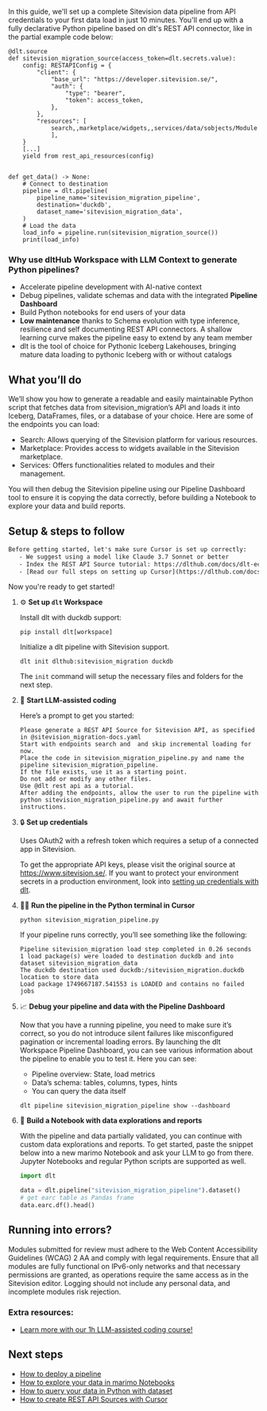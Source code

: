 In this guide, we'll set up a complete Sitevision data pipeline from API credentials to your first data load in just 10 minutes. You'll end up with a fully declarative Python pipeline based on dlt's REST API connector, like in the partial example code below:

```python-outcome
@dlt.source
def sitevision_migration_source(access_token=dlt.secrets.value):
    config: RESTAPIConfig = {
        "client": {
            "base_url": "https://developer.sitevision.se/",
            "auth": {
                "type": "bearer",
                "token": access_token,
            },
        },
        "resources": [
            search,,marketplace/widgets,,services/data/sobjects/Module
            ],
    }
    [...]
    yield from rest_api_resources(config)


def get_data() -> None:
    # Connect to destination
    pipeline = dlt.pipeline(
        pipeline_name='sitevision_migration_pipeline',
        destination='duckdb',
        dataset_name='sitevision_migration_data', 
    )
    # Load the data
    load_info = pipeline.run(sitevision_migration_source())
    print(load_info) 
```

### Why use dltHub Workspace with LLM Context to generate Python pipelines?

- Accelerate pipeline development with AI-native context
- Debug pipelines, validate schemas and data with the integrated **Pipeline Dashboard**
- Build Python notebooks for end users of your data
- **Low maintenance** thanks to Schema evolution with type inference, resilience and self documenting REST API connectors. A shallow learning curve makes the pipeline easy to extend by any team member
- dlt is the tool of choice for Pythonic Iceberg Lakehouses, bringing mature data loading to pythonic Iceberg with or without catalogs

## What you’ll do

We’ll show you how to generate a readable and easily maintainable Python script that fetches data from sitevision_migration’s API and loads it into Iceberg, DataFrames, files, or a database of your choice. Here are some of the endpoints you can load:

- Search: Allows querying of the Sitevision platform for various resources.
- Marketplace: Provides access to widgets available in the Sitevision marketplace.
- Services: Offers functionalities related to modules and their management.

You will then debug the Sitevision pipeline using our Pipeline Dashboard tool to ensure it is copying the data correctly, before building a Notebook to explore your data and build reports.

## Setup & steps to follow

```default
Before getting started, let's make sure Cursor is set up correctly:
   - We suggest using a model like Claude 3.7 Sonnet or better
   - Index the REST API Source tutorial: https://dlthub.com/docs/dlt-ecosystem/verified-sources/rest_api/ and add it to context as **@dlt rest api**
   - [Read our full steps on setting up Cursor](https://dlthub.com/docs/dlt-ecosystem/llm-tooling/cursor-restapi#23-configuring-cursor-with-documentation)
```

Now you're ready to get started!

1. ⚙️ **Set up `dlt` Workspace**
    
    Install dlt with duckdb support:
    ```shell
    pip install dlt[workspace]
    ```

    Initialize a dlt pipeline with Sitevision support.
    ```shell
    dlt init dlthub:sitevision_migration duckdb
    ```

    The `init` command will setup the necessary files and folders for the next step.
    
2. 🤠 **Start LLM-assisted coding**
    
    Here’s a prompt to get you started:
    
    ```prompt
    Please generate a REST API Source for Sitevision API, as specified in @sitevision_migration-docs.yaml 
    Start with endpoints search and  and skip incremental loading for now. 
    Place the code in sitevision_migration_pipeline.py and name the pipeline sitevision_migration_pipeline. 
    If the file exists, use it as a starting point. 
    Do not add or modify any other files. 
    Use @dlt rest api as a tutorial. 
    After adding the endpoints, allow the user to run the pipeline with python sitevision_migration_pipeline.py and await further instructions.
    ```

    
3. 🔒 **Set up credentials** 
    
    Uses OAuth2 with a refresh token which requires a setup of a connected app in Sitevision.
    
    To get the appropriate API keys, please visit the original source at https://www.sitevision.se/.
    If you want to protect your environment secrets in a production environment, look into [setting up credentials with dlt](https://dlthub.com/docs/walkthroughs/add_credentials).
    
4. 🏃‍♀️ **Run the pipeline in the Python terminal in Cursor**
    
    ```shell
    python sitevision_migration_pipeline.py
    ```
    
    If your pipeline runs correctly, you’ll see something like the following:
    
    ```shell
    Pipeline sitevision_migration load step completed in 0.26 seconds
    1 load package(s) were loaded to destination duckdb and into dataset sitevision_migration_data
    The duckdb destination used duckdb:/sitevision_migration.duckdb location to store data
    Load package 1749667187.541553 is LOADED and contains no failed jobs
    ```
    
5. 📈 **Debug your pipeline and data with the Pipeline Dashboard**

    Now that you have a running pipeline, you need to make sure it’s correct, so you do not introduce silent failures like misconfigured pagination or incremental loading errors. By launching the dlt Workspace Pipeline Dashboard, you can see various information about the pipeline to enable you to test it. Here you can see:
    - Pipeline overview: State, load metrics
    - Data’s schema: tables, columns, types, hints
    - You can query the data itself
    
    ```shell
    dlt pipeline sitevision_migration_pipeline show --dashboard
    ```
    
6. 🐍 **Build a Notebook with data explorations and reports**

    With the pipeline and data partially validated, you can continue with custom data explorations and reports. To get started, paste the snippet below into a new marimo Notebook and ask your LLM to go from there. Jupyter Notebooks and regular Python scripts are supported as well.

    
    ```python
    import dlt

   data = dlt.pipeline("sitevision_migration_pipeline").dataset()
   # get earc table as Pandas frame
   data.earc.df().head()
    ```

## Running into errors?

Modules submitted for review must adhere to the Web Content Accessibility Guidelines (WCAG) 2 AA and comply with legal requirements. Ensure that all modules are fully functional on IPv6-only networks and that necessary permissions are granted, as operations require the same access as in the Sitevision editor. Logging should not include any personal data, and incomplete modules risk rejection.

### Extra resources:

- [Learn more with our 1h LLM-assisted coding course!](https://www.youtube.com/watch?v=GGid70rnJuM)

## Next steps

- [How to deploy a pipeline](https://dlthub.com/docs/walkthroughs/deploy-a-pipeline)
- [How to explore your data in marimo Notebooks](https://dlthub.com/docs/general-usage/dataset-access/marimo)
- [How to query your data in Python with dataset](https://dlthub.com/docs/general-usage/dataset-access/dataset)
- [How to create REST API Sources with Cursor](https://dlthub.com/docs/dlt-ecosystem/llm-tooling/cursor-restapi)
